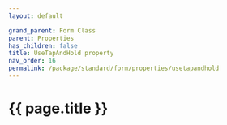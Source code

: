 ```yaml
---
layout: default

grand_parent: Form Class
parent: Properties
has_children: false
title: UseTapAndHold property
nav_order: 16
permalink: /package/standard/form/properties/usetapandhold
---
```

# {{ page.title }}




